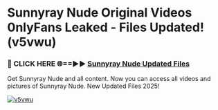 # Sunnyray Nude Original Videos 0nlyFans Leaked - Files Updated! (v5vwu)

<h3>🔴 CLICK HERE 🌐==►► <a href="https://tinyurl.com/5h6xmrr3" rel="nofollow">Sunnyray Nude Updated Files</a></h3>

Get Sunnyray Nude and all content. Now you can access all videos and pictures of Sunnyray Nude. New Updated Files 2025!

[![v5vwu](https://i.imgur.com/KVD873Z.gif)](https://tinyurl.com/5h6xmrr3)
